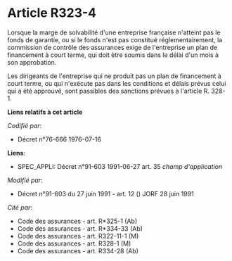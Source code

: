 # Article R323-4

Lorsque la marge de solvabilité d'une entreprise française n'atteint pas le fonds de garantie, ou si le fonds n'est pas
constitué réglementairement, la commission de contrôle des assurances exige de l'entreprise un plan de financement à court
terme, qui doit être soumis dans le délai d'un mois à son approbation.

Les dirigeants de l'entreprise qui ne produit pas un plan de financement à court terme, ou qui n'exécute pas dans les
conditions et délais prévus celui qui a été approuvé, sont passibles des sanctions prévues à l'article R. 328-1.

**Liens relatifs à cet article**

_Codifié par_:

  - Décret n°76-666 1976-07-16

**Liens**:

  - SPEC_APPLI: Décret n°91-603 1991-06-27 art. 35 *champ d'application*

_Modifié par_:

  - Décret n°91-603 du 27 juin 1991 - art. 12 () JORF 28 juin 1991

_Cité par_:

  - Code des assurances - art. R*325-1 (Ab)
  - Code des assurances - art. R*334-33 (Ab)
  - Code des assurances - art. R322-11-1 (M)
  - Code des assurances - art. R328-1 (M)
  - Code des assurances - art. R334-28 (Ab)
